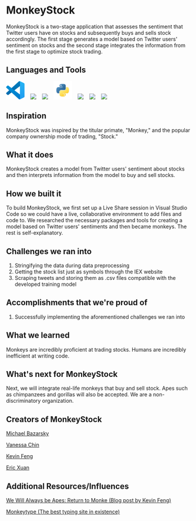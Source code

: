 # MonkeyStock
MonkeyStock is a two-stage application that assesses the sentiment that Twitter users have on stocks and subsequently buys and sells stock accordingly. The first stage generates a model based on Twitter users' sentiment on stocks and the second stage integrates the information from the first stage to optimize stock trading.

## Languages and Tools
<div>
    <img width=50px src="https://raw.githubusercontent.com/github/explore/80688e429a7d4ef2fca1e82350fe8e3517d3494d/topics/visual-studio-code/visual-studio-code.png">&nbsp;&nbsp;&nbsp;
    <img width=50px src="https://ms-vsliveshare.gallerycdn.vsassets.io/extensions/ms-vsliveshare/vsliveshare-pack/0.4.0/1591125099437/Microsoft.VisualStudio.Services.Icons.Default">&nbsp;&nbsp;&nbsp;
    <img width=50px src="https://upload.wikimedia.org/wikipedia/commons/thumb/3/38/Jupyter_logo.svg/1200px-Jupyter_logo.svg.png">&nbsp;&nbsp;&nbsp;
    <img width=50px src="https://raw.githubusercontent.com/github/explore/80688e429a7d4ef2fca1e82350fe8e3517d3494d/topics/python/python.png">&nbsp;&nbsp;&nbsp;
    <img width=50px src="https://cdn.freebiesupply.com/logos/large/2x/vim-logo-png-transparent.png">&nbsp;&nbsp;&nbsp;
    <img width=50px src="https://upload.wikimedia.org/wikipedia/commons/thumb/5/5f/Windows_logo_-_2012.svg/2048px-Windows_logo_-_2012.svg.png">&nbsp;&nbsp;&nbsp;
    <img width=50px src="https://upload.wikimedia.org/wikipedia/commons/a/ab/Apple-logo.png">&nbsp;&nbsp;&nbsp;
</div>

## Inspiration
MonkeyStock was inspired by the titular primate, "Monkey," and the popular company ownership mode of trading, "Stock."

## What it does
MonkeyStock creates a model from Twitter users' sentiment about stocks and then interprets information from the model to buy and sell stocks.

## How we built it
To build MonkeyStock, we first set up a Live Share session in Visual Studio Code so we could have a live, collaborative environment to add files and code to. We researched the necessary packages and tools for creating a model based on Twitter users' sentiments and then became monkeys. The rest is self-explanatory.

## Challenges we ran into
1. Stringifying the data during data preprocessing
2. Getting the stock list just as symbols through the IEX website
3. Scraping tweets and storing them as .csv files compatible with the developed training model

## Accomplishments that we're proud of
1. Successfully implementing the aforementioned challenges we ran into

## What we learned
Monkeys are incredibly proficient at trading stocks. Humans are incredibly inefficient at writing code.

## What's next for MonkeyStock
Next, we will integrate real-life monkeys that buy and sell stock. Apes such as chimpanzees and gorillas will also be accepted. We are a non-discriminatory organization.

## Creators of MonkeyStock
[Michael Bazarsky](https://github.com/mike-bazarsky)

[Vanessa Chin](https://github.com/VChin529)

[Kevin Feng](https://github.com/kevinfengcs88)

[Eric Xuan](https://github.com/EricXuan02)

## Additional Resources/Influences
[We Will Always be Apes: Return to Monke (Blog post by Kevin Feng)](https://kevinfeng-cs88.medium.com/we-will-always-be-apes-return-to-monke-38f4848961f3)

[Monkeytype (The best typing site in existence)](https://monkeytype.com/)